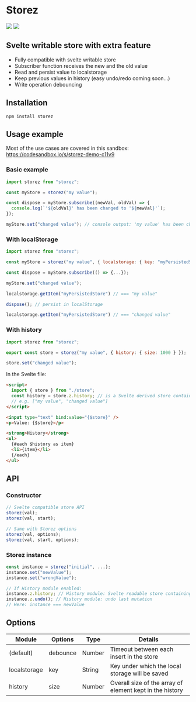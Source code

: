# Storez

<img src="https://img.shields.io/bundlephobia/minzip/storez" />
<img src="https://img.shields.io/david/dev/plrenaudin/svelte-storez" />

## Svelte writable store with extra feature

- Fully compatible with svelte writable store
- Subscriber function receives the new and the old value
- Read and persist value to localstorage
- Keep previous values in history (easy undo/redo coming soon...)
- Write operation debouncing

## Installation

```
npm install storez
```

## Usage example

Most of the use cases are covered in this sandbox: https://codesandbox.io/s/storez-demo-c11v9

### Basic example

```js
import storez from "storez";

const myStore = storez("my value");

const dispose = myStore.subscribe((newVal, oldVal) => {
  console.log(`'${oldVal}' has been changed to '${mewVal}'`);
});

myStore.set("changed value"); // console output: 'my value' has been changed to 'changed value'
```

### With localStorage

```js
import storez from "storez";

const myStore = storez("my value", { localstorage: { key: "myPersistedStore" } });

const dispose = myStore.subscribe(() => {...});

myStore.set("changed value");

localstorage.getItem("myPersistedStore") // === "my value"

dispose(); // persist in localStorage

localstorage.getItem("myPersistedStore") // === "changed value"
```

### With history

```js
import storez from "storez";

export const store = storez("my value", { history: { size: 1000 } });

store.set("changed value");
```

In the Svelte file:

```html
<script>
  import { store } from "./store";
  const history = store.z.history; // is a Svelte derived store containing an array of all the previous values
  // e.g. ["my value", "changed value"]
</script>

<input type="text" bind:value="{$store}" />
<p>Value: {$store}</p>

<strong>History</strong>
<ul>
  {#each $history as item}
  <li>{item}</li>
  {/each}
</ul>
```

## API

### Constructor

```js
// Svelte compatible store API
storez(val);
storez(val, start);

// Same with Storez options
storez(val, options);
storez(val, start, options);
```

### Storez instance

```js
const instance = storez("initial", ...);
instance.set("newValue");
instance.set("wrongValue");

// If History module enabled:
instance.z.history; // History module: Svelte readable store containing the state history
instance.z.undo(); // History module: undo last mutation
// Here: instance === newValue


```

## Options

| Module       | Options  | Type   | Details                                                  |
| ------------ | -------- | ------ | -------------------------------------------------------- |
| (default)    | debounce | Number | Timeout between each insert in the store                 |
| localstorage | key      | String | Key under which the local storage will be saved          |
| history      | size     | Number | Overall size of the array of element kept in the history |
